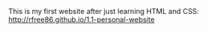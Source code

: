 This is my first website after just learning HTML and CSS:
http://rfree86.github.io/1.1-personal-website
